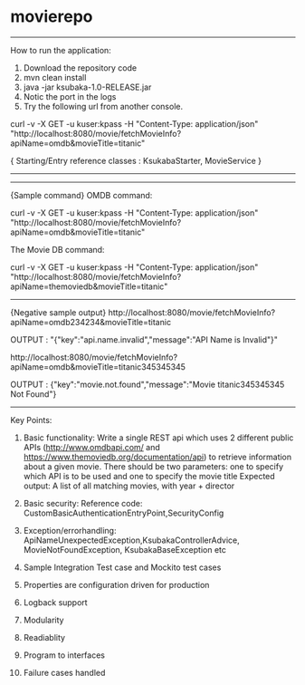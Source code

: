 # movierepo
------------------------------------------------------------------------------------------------------------------------------------------
How to run the application:
1. Download the repository code
2. mvn clean install
3. java -jar ksubaka-1.0-RELEASE.jar
4. Notic the port in the logs
5. Try the following url from another console.

curl -v -X GET -u kuser:kpass -H "Content-Type: application/json" "http://localhost:8080/movie/fetchMovieInfo?apiName=omdb&movieTitle=titanic"

{ Starting/Entry reference classes : KsukabaStarter, MovieService }

------------------------------------------------------------------------------------------------------------------------------------------

------------------------------------------------------------------------------------------------------------------------------------------
{Sample command}
OMDB command:


curl -v -X GET -u kuser:kpass -H "Content-Type: application/json" "http://localhost:8080/movie/fetchMovieInfo?apiName=omdb&movieTitle=titanic"


The Movie DB command:

curl -v -X GET -u kuser:kpass -H "Content-Type: application/json" "http://localhost:8080/movie/fetchMovieInfo?apiName=themoviedb&movieTitle=titanic"

<Please Note: I have noticed that there is connection timeout happening for this API themoviedb>

------------------------------------------------------------------------------------------------------------------------------------------

{Negative sample output}
http://localhost:8080/movie/fetchMovieInfo?apiName=omdb234234&movieTitle=titanic

OUTPUT :    "{"key":"api.name.invalid","message":"API Name is Invalid"}"

http://localhost:8080/movie/fetchMovieInfo?apiName=omdb&movieTitle=titanic345345345


OUTPUT :   {"key":"movie.not.found","message":"Movie titanic345345345 Not Found"}

------------------------------------------------------------------------------------------------------------------------------------------


Key Points:
1. Basic functionality: 
Write a single REST api which uses 2 different public APIs (http://www.omdbapi.com/ and https://www.themoviedb.org/documentation/api) to retrieve information about a given movie.
There should be two parameters: one to specify which API is to be used and one to specify the movie title
Expected output: A list of all matching movies, with year + director

2. Basic security: Reference code:  CustomBasicAuthenticationEntryPoint,SecurityConfig
3. Exception/errorhandling: ApiNameUnexpectedException,KsubakaControllerAdvice, MovieNotFoundException, KsubakaBaseException etc
4. Sample Integration Test case and Mockito test cases
5. Properties are configuration driven for production
6. Logback support
7. Modularity
8. Readiablity 
9. Program to interfaces
10. Failure cases handled

